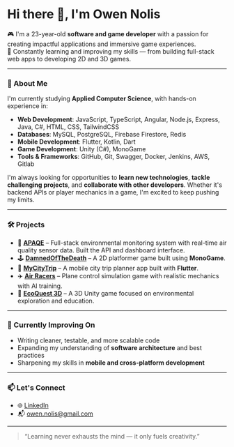 # Hi there 👋, I'm Owen Nolis

🎮 I'm a 23-year-old **software and game developer** with a passion for creating impactful applications and immersive game experiences.  
🧠 Constantly learning and improving my skills — from building full-stack web apps to developing 2D and 3D games.

---

### 🚀 About Me

I'm currently studying **Applied Computer Science**, with hands-on experience in:

- **Web Development**: JavaScript, TypeScript, Angular, Node.js, Express, Java, C#, HTML, CSS, TailwindCSS
- **Databases**: MySQL, PostgreSQL, Firebase Firestore, Redis
- **Mobile Development**: Flutter, Kotlin, Dart
- **Game Development**: Unity (C#), MonoGame
- **Tools & Frameworks**: GitHub, Git, Swagger, Docker, Jenkins, AWS, Gitlab

I'm always looking for opportunities to **learn new technologies**, **tackle challenging projects**, and **collaborate with other developers**. Whether it's backend APIs or player mechanics in a game, I'm excited to keep pushing my limits.

---

### 🛠️ Projects

- 🔬 [**APAQE**](https://github.com/APAQE-2024-2025) – Full-stack environmental monitoring system with real-time air quality sensor data. Built the API and dashboard interface.  
- 🕹️ [**DamnedOfTheDeath**](https://github.com/OwenNolis/DamnedOfTheDeath) – A 2D platformer game built using **MonoGame**.
- 🧭 [**MyCityTrip**](https://github.com/OwenNolis/MyCityTrip) – A mobile city trip planner app built with **Flutter**.
- ✈️ [**Air Racers**](https://github.com/AP-IT-GH/eindproject-RobeirDenExpeir) – Plane control simulation game with realistic mechanics with AI training.
- 🌿 [**EcoQuest 3D**](https://github.com/OwenNolis/2023-3D-Game-EcoQuest) – A 3D Unity game focused on environmental exploration and education.

---

### 🌱 Currently Improving On

- Writing cleaner, testable, and more scalable code
- Expanding my understanding of **software architecture** and best practices
- Sharpening my skills in **mobile and cross-platform development**

---

### 📫 Let's Connect

- 🌐 [LinkedIn](https://www.linkedin.com/in/owen-nolis/)
- 📬 owen.nolis@gmail.com

---

> “Learning never exhausts the mind — it only fuels creativity.”

